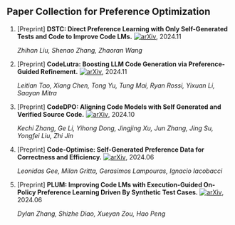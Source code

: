 ## Paper Collection for Preference Optimization


1. [Preprint] **DSTC: Direct Preference Learning with Only Self-Generated Tests and Code to Improve Code LMs.** [![arXiv](https://img.shields.io/badge/arXiv-2411.13611-b31b1b.svg)](https://arxiv.org/abs/2411.13611), 2024.11

   *Zhihan Liu, Shenao Zhang, Zhaoran Wang*

2. [Preprint] **CodeLutra: Boosting LLM Code Generation via Preference-Guided Refinement.** [![arXiv](https://img.shields.io/badge/arXiv-2411.05199-b31b1b.svg)](https://arxiv.org/abs/2411.05199), 2024.11

   *Leitian Tao, Xiang Chen, Tong Yu, Tung Mai, Ryan Rossi, Yixuan Li, Saayan Mitra*

3. [Preprint] **CodeDPO: Aligning Code Models with Self Generated and Verified Source Code.** [![arXiv](https://img.shields.io/badge/arXiv-2410.05605-b31b1b.svg)](https://arxiv.org/abs/2410.05605), 2024.10

   *Kechi Zhang, Ge Li, Yihong Dong, Jingjing Xu, Jun Zhang, Jing Su, Yongfei Liu, Zhi Jin*

4. [Preprint] **Code-Optimise: Self-Generated Preference Data for Correctness and Efficiency.** [![arXiv](https://img.shields.io/badge/arXiv-2406.12502-b31b1b.svg)](https://arxiv.org/abs/2406.12502), 2024.06

   *Leonidas Gee, Milan Gritta, Gerasimos Lampouras, Ignacio Iacobacci*

5. [Preprint] **PLUM: Improving Code LMs with Execution-Guided On-Policy Preference Learning Driven By Synthetic Test Cases.** [![arXiv](https://img.shields.io/badge/arXiv-2406.06887-b31b1b.svg)](https://arxiv.org/abs/2406.06887), 2024.06

   *Dylan Zhang, Shizhe Diao, Xueyan Zou, Hao Peng*

